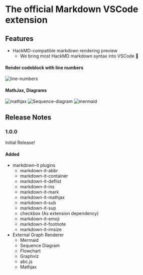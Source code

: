 # The official Markdown VSCode extension

## Features

- HackMD-compatible markdown rendering preview
  - We bring most HackMD markdown syntax into VSCode :tada:

#### Render codeblock with line numbers

![line-numbers](https://i.imgur.com/X31HZqm.png)

#### MathJax, Diagrams

![mathjax](https://i.imgur.com/6vpxBbo.png)
![Sequence-diagram](https://i.imgur.com/pinXrf6.png)
![mermaid](https://i.imgur.com/M15g6It.png)

## Release Notes

### 1.0.0

Initial Release!

#### Added

- markdown-it plugins
  - markdown-it-abbr
  - markdown-it-container
  - markdown-it-deflist
  - markdown-it-ins
  - markdown-it-mark
  - markdown-it-mathjax
  - markdown-it-sub
  - markdown-it-sup
  - checkbox (As extension dependency)
  - markdown-it-emoji
  - markdown-it-footnote
  - markdown-it-imsize
- External Graph Renderer
  - Mermaid
  - Sequence Diagram
  - Flowchart
  - Graphviz
  - abc.js
  - Mathjax
